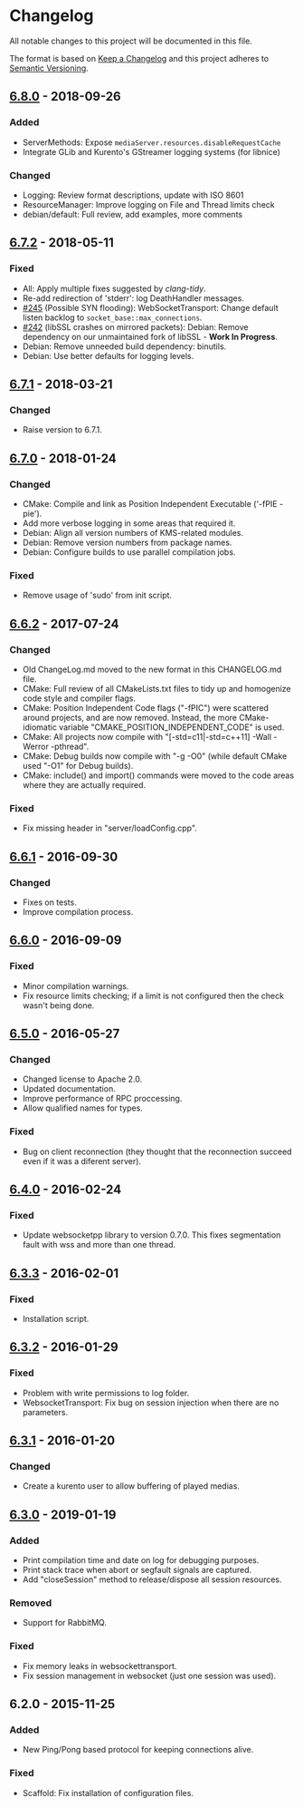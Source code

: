 # Changelog
All notable changes to this project will be documented in this file.

The format is based on [Keep a Changelog](https://keepachangelog.com/en/1.0.0/)
and this project adheres to [Semantic Versioning](https://semver.org/spec/v2.0.0.html).

## [6.8.0] - 2018-09-26

### Added
- ServerMethods: Expose `mediaServer.resources.disableRequestCache`
- Integrate GLib and Kurento's GStreamer logging systems (for libnice)

### Changed
- Logging: Review format descriptions, update with ISO 8601
- ResourceManager: Improve logging on File and Thread limits check
- debian/default: Full review, add examples, more comments

## [6.7.2] - 2018-05-11

### Fixed
- All: Apply multiple fixes suggested by *clang-tidy*.
- Re-add redirection of 'stderr': log DeathHandler messages.
- [#245](https://github.com/Kurento/bugtracker/issues/245) (Possible SYN flooding): WebSocketTransport: Change default listen backlog to `socket_base::max_connections`.
- [#242](https://github.com/Kurento/bugtracker/issues/242) (libSSL crashes on mirrored packets): Debian: Remove dependency on our unmaintained fork of libSSL - **Work In Progress**.
- Debian: Remove unneeded build dependency: binutils.
- Debian: Use better defaults for logging levels.

## [6.7.1] - 2018-03-21

### Changed
- Raise version to 6.7.1.

## [6.7.0] - 2018-01-24

### Changed
- CMake: Compile and link as Position Independent Executable ('-fPIE -pie').
- Add more verbose logging in some areas that required it.
- Debian: Align all version numbers of KMS-related modules.
- Debian: Remove version numbers from package names.
- Debian: Configure builds to use parallel compilation jobs.

### Fixed

- Remove usage of 'sudo' from init script.

## [6.6.2] - 2017-07-24

### Changed
- Old ChangeLog.md moved to the new format in this CHANGELOG.md file.
- CMake: Full review of all CMakeLists.txt files to tidy up and homogenize code style and compiler flags.
- CMake: Position Independent Code flags ("-fPIC") were scattered around projects, and are now removed. Instead, the more CMake-idiomatic variable "CMAKE_POSITION_INDEPENDENT_CODE" is used.
- CMake: All projects now compile with "[-std=c11|-std=c++11] -Wall -Werror -pthread".
- CMake: Debug builds now compile with "-g -O0" (while default CMake used "-O1" for Debug builds).
- CMake: include() and import() commands were moved to the code areas where they are actually required.

### Fixed
- Fix missing header in "server/loadConfig.cpp".

## [6.6.1] - 2016-09-30

### Changed
- Fixes on tests.
- Improve compilation process.

## [6.6.0] - 2016-09-09

### Fixed
- Minor compilation warnings.
- Fix resource limits checking; if a limit is not configured then the check wasn't being done.

## [6.5.0] - 2016-05-27

### Changed
- Changed license to Apache 2.0.
- Updated documentation.
- Improve performance of RPC proccessing.
- Allow qualified names for types.

### Fixed
- Bug on client reconnection (they thought that the reconnection succeed even if it was a diferent server).

## [6.4.0] - 2016-02-24

### Fixed
- Update websocketpp library to version 0.7.0. This fixes segmentation fault with wss and more than one thread.

## [6.3.3] - 2016-02-01

### Fixed
- Installation script.

## [6.3.2] - 2016-01-29

### Fixed
- Problem with write permissions to log folder.
- WebsocketTransport: Fix bug on session injection when there are no parameters.

## [6.3.1] - 2016-01-20

### Changed
- Create a kurento user to allow buffering of played medias.

## [6.3.0] - 2019-01-19

### Added
- Print compilation time and date on log for debugging purposes.
- Print stack trace when abort or segfault signals are captured.
- Add "closeSession" method to release/dispose all session resources.

### Removed
- Support for RabbitMQ.

### Fixed
- Fix memory leaks in websockettransport.
- Fix session management in websocket (just one session was used).

## 6.2.0 - 2015-11-25

### Added
- New Ping/Pong based protocol for keeping connections alive.

### Fixed
- Scaffold: Fix installation of configuration files.

[6.8.0]: https://github.com/Kurento/kurento-media-server/compare/6.7.2...6.8.0
[6.7.2]: https://github.com/Kurento/kurento-media-server/compare/6.7.1...6.7.2
[6.7.1]: https://github.com/Kurento/kurento-media-server/compare/6.7.0...6.7.1
[6.7.0]: https://github.com/Kurento/kurento-media-server/compare/6.6.2...6.7.0
[6.6.2]: https://github.com/Kurento/kurento-media-server/compare/6.6.1...6.6.2
[6.6.1]: https://github.com/Kurento/kurento-media-server/compare/6.6.0...6.6.1
[6.6.0]: https://github.com/Kurento/kurento-media-server/compare/6.5.0...6.6.0
[6.5.0]: https://github.com/Kurento/kurento-media-server/compare/6.4.0...6.5.0
[6.4.0]: https://github.com/Kurento/kurento-media-server/compare/6.3.3...6.4.0
[6.3.3]: https://github.com/Kurento/kurento-media-server/compare/6.3.2...6.3.3
[6.3.2]: https://github.com/Kurento/kurento-media-server/compare/6.3.1...6.3.2
[6.3.1]: https://github.com/Kurento/kurento-media-server/compare/6.3.0...6.3.1
[6.3.0]: https://github.com/Kurento/kurento-media-server/compare/6.2.0...6.3.0
